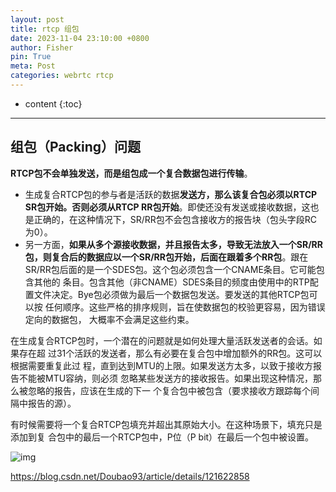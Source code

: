 ```yaml
---
layout: post
title: rtcp 组包
date: 2023-11-04 23:10:00 +0800
author: Fisher
pin: True
meta: Post
categories: webrtc rtcp
---
```



* content
{:toc}

---

## 组包（Packing）问题

**RTCP包不会单独发送，而是组包成一个复合数据包进行传输**。

- 生成复合RTCP包的参与者是活跃的数据**发送方，那么该复合包必须以RTCP  SR包开始。否则必须从RTCP  RR包开始**。即使还没有发送或接收数据，这也是正确的，在这种情况下，SR/RR包不会包含接收方的报告块（包头字段RC为0）。
- 另一方面，**如果从多个源接收数据，并且报告太多，导致无法放入一个SR/RR包，则复合后的数据应以一个SR/RR包开始，后面在跟着多个RR包**。跟在SR/RR包后面的是一个SDES包。这个包必须包含一个CNAME条目。它可能包含其他的 条目。包含其他（非CNAME）SDES条目的频度由使用中的RTP配置文件决定。Bye包必须做为最后一个数据包发送。要发送的其他RTCP包可以按 任何顺序。这些严格的排序规则，旨在使数据包的校验更容易，因为错误定向的数据包， 大概率不会满足这些约束。

在生成复合RTCP包时，一个潜在的问题就是如何处理大量活跃发送者的会话。如果存在超 过31个活跃的发送者，那么有必要在复合包中增加额外的RR包。这可以根据需要重复此过 程，直到达到MTU的上限。如果发送方太多，以致于接收方报告不能被MTU容纳，则必须 忽略某些发送方的接收报告。如果出现这种情况，那么被忽略的报告，应该在生成的下一 个复合包中被包含（要求接收方跟踪每个间隔中报告的源）。

有时候需要将一个复合RTCP包填充并超出其原始大小。在这种场景下，填充只是添加到复 合包中的最后一个RTCP包中，P位（P bit）在最后一个包中被设置。

![img](https://img-blog.csdnimg.cn/ef92ee18d3dc4b798ec01dd9baeff200.png?x-oss-process=image/watermark,type_d3F5LXplbmhlaQ,shadow_50,text_Q1NETiBA5oGL5LiK6LGG5rKZ5YyF,size_20,color_FFFFFF,t_70,g_se,x_16)



https://blog.csdn.net/Doubao93/article/details/121622858